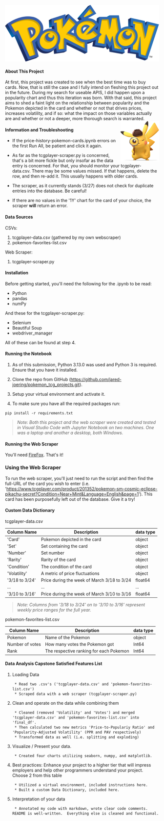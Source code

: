 ![Pokemon](images/pokemon-logo.png)

#### About This Project

At first, this project was created to see when the best time was to buy cards.  Now, that is still the case and I fully intend on fleshing this project out in the future.  During my search for useable APIS, I did happen upon a popularity chart and thus this iteration was born.  With that said, this project aims to shed a faint light on the relationship between popularity and the Pokemon depicted in the card and whether or not that drives prices, increases volatility, and if so: what the impact on those variables actually are and whether or not a deeper, more thorough search is warranted. <img src = "images/pikachu-magnifying-glass.png" alt = "Pikachu from Detective Pikachu" align = "right" style = "length: 25%; width: 25%;">

#### Information and Troubleshooting

* If the price-history-pokemon-cards.ipynb errors on the first Run All, be patient and click it again.

* As far as the tcgplayer-scraper.py is concerned, that's a bit more fickle but only insofar as the data entry is concerned.  For that, you should monitor your tcgplayer-data.csv.  There may be some values missed.  If that happens, delete the row, and then re-add it.  This usually happens with older cards.  

* The scraper, as it currently stands (3/27) does not check for duplicate entries into the database.  Be careful!

* If there are no values in the '1Y' chart for the card of your choice, the scraper **will** return an error.  

#### Data Sources

CSVs:

1. tcgplayer-data.csv (gathered by my own webscraper)
2. pokemon-favorites-list.csv

Web Scraper:

1. tcgplayer-scraper.py

#### Installation

Before getting started, you'll need the following for the .ipynb to be read:

* Python
* pandas
* numPy

And these for the tcgplayer-scraper.py:

* Selenium
* Beautiful Soup
* webdriver_manager

All of these can be found at step 4.

#### Running the Notebook
1. As of this submission, Python 3.13.0 was used and Python 3 is required.  Ensure that you have it installed.

2. Clone the repo from GitHub (https://github.com/jared-joering/pokemon_tcg_projects.git).

3. Setup your virtual environment and activate it.

4. To make sure you have all the required packages run:

```
pip install -r requirements.txt
```

> *Note: Both this project and the web scraper were created and tested in Visual Studio Code with Jupyter Notebook on two machines.  One was a laptop and another a desktop, both Windows.*

#### Running the Web Scraper

You'll need [FireFox](https://www.mozilla.org/en-US/firefox/new/).  That's it!

### Using the Web Scraper

To run the web scraper, you'll just need to run the script and then find the full-URL of the card you wish to enter (i.e. 'https://www.tcgplayer.com/product/201352/pokemon-sm-cosmic-eclipse-pikachu-secret?Condition=Near+Mint&Language=English&page=1').  This card has been purposefully left out of the database.  Give it a try!

#### Custom Data Dictionary

tcgplayer-data.csv

|Column Name|Description|data type|
|---|---|---|
|'Card'|Pokemon depicted in the card|object|
|'Set'|Set containing the card|object|
|'Number'|Set number|object|
|'Rarity'|Rarity of the card|object|
|'Condition'|The condition of the card|object|
|'Volatility'|A metric of price fluctuations|object|
|'3/18 to 3/24'|Price during the week of March 3/18 to 3/24|float64|
|...|...|...|
|'3/10 to 3/16'|Price during the week of March 3/10 to 3/16|float64|

> *Note: Columns from '3/18 to 3/24' on to '3/10 to 3/16' represent weekly price ranges for the full year.*

pokemon-favorites-list.csv

|Column Name|Description|data type|
|---|---|---|
|Pokemon|Name of the Pokemon|object|
|Number of votes|How many votes the Pokemon got|Int64|
|Rank|The respective ranking for each Pokemon|Int64|

#### Data Analysis Capstone Satisfied Features List

1. Loading Data

        * Read two .csv's ('tcgplayer-data.csv' and 'pokemon-favorites-list.csv')
        * Scraped data with a web scraper (tcgplayer-scraper.py)

2. Clean and operate on the data while combining them

        * Cleaned (removed 'Volatility' and 'Votes') and merged 'tcgplayer-data.csv' and 'pokemon-favorites-list.csv' into 'final_df'.
        * Then calculated two new metrics 'Price-to-Populariy Ratio' and 'Popularity-Adjusted Volatility' (PPR and PAV respectively)
        * Transformed data as well (i.e. splitting and exploding)

3. Visualize / Present your data.

        * Created four charts utilizing seaborn, numpy, and matplotlib.

4. Best practices: Enhance your project to a higher tier that will impress employers and help other programmers understand your project. Choose 2 from this table

        * Utilized a virtual environment, included instructions here.
        * Built a custom Data Dictionary, included here.

5. Interpretation of your data

        * Annotated my code with markdown, wrote clear code comments.  README is well-written.  Everything else is cleaned and functional.